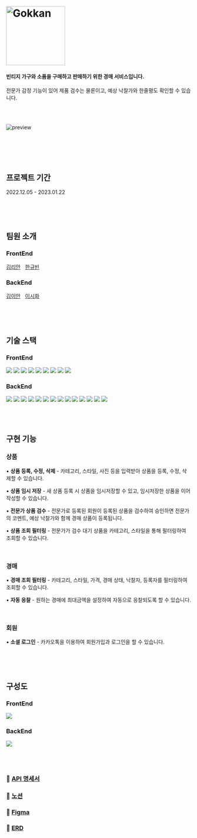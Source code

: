 # <img src="https://user-images.githubusercontent.com/78466780/213652916-5df85e69-d76a-459b-9452-7d0584e7e55b.png" alt="Gokkan" width="160px">

#### 빈티지 가구와 소품을 구매하고 판매하기 위한 경매 서비스입니다. 
전문가 감정 기능이 있어 제품 검수는 물론이고, 예상 낙찰가와 한줄평도 확인할 수 있습니다.

</br>

</br>

![preview](https://github.com/lianKim/gokkan/assets/97217822/23e7992c-0dc8-4a61-b590-794986da7edc)

</br>

</br>

</br>

</br>

## 프로젝트 기간

2022.12.05 - 2023.01.22

</br>

</br>

</br>

## 팀원 소개

<h3>FrontEnd</h3>

[김리안](https://github.com/lianKim)ㅤ[한규빈](https://github.com/kyubhinhan)

<h3>BackEnd</h3>

[김이안](https://github.com/kormeian)ㅤ[이시화](https://github.com/roomdoor)

</br>

</br>

</br>

## 기술 스택

<section>
    <h3>FrontEnd</h3>
<div>
    <img src="https://img.shields.io/badge/HTML5-E34F26?&style=flat-square&logo=html5&logoColor=white">
    <img src="https://img.shields.io/badge/CSS-1572B6?&style=flat-square&logo=css3&logoColor=white">
    <img src="https://img.shields.io/badge/Typescript-3178C6?&style=flat-square&logo=typescript&logoColor=white">
    <img src="https://img.shields.io/badge/Vite-646CFF?&style=flat-square&logo=vite&logoColor=white">
    <img src="https://img.shields.io/badge/React-61DAFB?&style=flat-square&logo=react&logoColor=white">
    <img src="https://img.shields.io/badge/Styled Component-DB7093?&style=flat-square&logo=styledcomponents&logoColor=white">
    <img src="https://img.shields.io/badge/Jotai-lightgrey?&style=flat-square&logo=jotai&logoColor=white">
    <img src="https://img.shields.io/badge/Github Actions-2088FF?&style=flat-square&logo=githubactions&logoColor=white">
    <img src="https://img.shields.io/badge/Amazon S3-569A31?&style=flat-square&logo=amazons3&logoColor=white">
</div>
    <h3>BackEnd</h3>
<div>
    <img src="https://img.shields.io/badge/Java-ED8B00?style=flat-square&logo=coffeeScript&logoColor=white">
    <img src="https://img.shields.io/badge/Spring%20Boot-6DB33F?style=flat-square&logo=springBoot&logoColor=white">
    <img src="https://img.shields.io/badge/Spring%20Security-6DB33F?style=flat-sqaure&logo=springSecurity&logoColor=white">
    <img src="https://img.shields.io/badge/Spring%20Data%20Jpa-6DB33F?style=flat-sqaure&logoColor=white">
    <img src="https://img.shields.io/badge/OAuth2-EC1C24?style=flat-sqaure&logoColor=white">
    <img src="https://img.shields.io/badge/QueryDsl-5d9bb9?style=flat-sqaure&logoColor=white">
    <img src="https://img.shields.io/badge/MySQL-4479A1?style=flat-sqaure&logo=MySQL&logoColor=white">
    <img src="https://img.shields.io/badge/Redis-DC382D?style=flat-sqaure&logo=Redis&logoColor=white">
    <img src="https://img.shields.io/badge/Json%20Web%20Token-442e2e?style=flat-sqaure&logo=jSONWebTokens&logoColor=white">
    <img src="https://img.shields.io/badge/Swagger-85EA2D?style=flat-sqaure&logo=swagger&logoColor=white">
    <img src="https://img.shields.io/badge/-SockJS-lightgrey?style=flat-sqaure&logoColor=white">
    <img src="https://img.shields.io/badge/Stomp-3b5c6b?style=flat-sqaure&logoColor=white">
    <img src="https://img.shields.io/badge/Docker-2496ED?style=flat-sqaure&logo=Docker&logoColor=white">
    <img src="https://img.shields.io/badge/Jenkins-D24939?style=flat-sqaure&logo=Jenkins&logoColor=white">
</div>
</section>

</br>

</br>

</br>

## 구현 기능

### 상품

▪️ **상품 등록, 수정, 삭제** - 카테고리, 스타일, 사진 등을 입력받아 상품을 등록, 수정, 삭제할 수 있습니다.

▪️ **상품 임시 저장** - 새 상품 등록 시 상품을 임시저장할 수 있고, 임시저장한 상품을 이어 작성할 수 있습니다.

▪️ **전문가 상품 검수** - 전문가로 등록된 회원이 등록된 상품을 검수하여 승인하면 전문가의 코멘트, 예상 낙찰가와 함께 경매 상품이 등록됩니다.

▪️ **상품 조회 필터링** - 전문가가 검수 대기 상품을 카테고리, 스타일을 통해 필터링하여 조회할 수 있습니다.

</br>

### 경매

▪️ **경매 조회 필터링** - 카테고리, 스타일, 가격, 경매 상태, 낙찰자, 등록자를 필터링하여 조회할 수 있습니다.

▪️ **자동 응찰** - 원하는 경매에 최대금액을 설정하여 자동으로 응찰되도록 할 수 있습니다.

</br>

### 회원

▪️ **소셜 로그인** - 카카오톡을 이용하여 회원가입과 로그인을 할 수 있습니다.


</br>

</br>

</br>


## 구성도

<h3>FrontEnd</h3>

<img src="https://user-images.githubusercontent.com/108394338/214552512-6b476fdb-0c0b-49ef-9776-0f56f7dcb2e0.png" />

</br>

<h3>BackEnd</h3>

<img src="https://user-images.githubusercontent.com/78466780/214516810-64c2ad97-18eb-42cb-a093-7ce072703710.jpg">

</br>

</br>

</br>

</br>

### 🔗 [API 명세서](http://3.38.59.40:8080/swagger-ui/index.html#/)

### 🔗 [노션](https://fate-soprano-45d.notion.site/Gokkan-33f160a49d994c0eac1cb237b768fd13)

### 🔗 [Figma](https://www.figma.com/file/AUkFFhRZln5S5PYp9zgvXz/Gokkan-UI?node-id=0%3A1&t=JhSvLc7xt2WzzCmV-1)

### 🔗 [ERD](https://www.erdcloud.com/d/R2FKkcDcANvsk5HQC)


